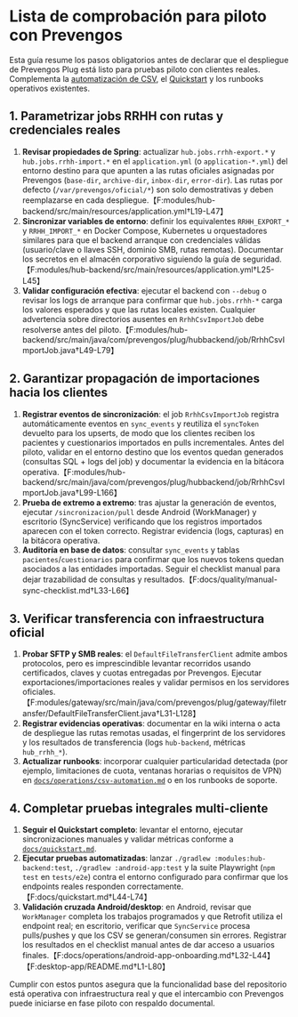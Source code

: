 # Lista de comprobación para piloto con Prevengos

Esta guía resume los pasos obligatorios antes de declarar que el despliegue de Prevengos Plug está listo para pruebas piloto con clientes reales. Complementa la [automatización de CSV](csv-automation.md), el [Quickstart](../quickstart.md) y los runbooks operativos existentes.

## 1. Parametrizar jobs RRHH con rutas y credenciales reales

1. **Revisar propiedades de Spring**: actualizar `hub.jobs.rrhh-export.*` y `hub.jobs.rrhh-import.*` en el `application.yml` (o `application-*.yml`) del entorno destino para que apunten a las rutas oficiales asignadas por Prevengos (`base-dir`, `archive-dir`, `inbox-dir`, `error-dir`). Las rutas por defecto (`/var/prevengos/oficial/*`) son solo demostrativas y deben reemplazarse en cada despliegue.【F:modules/hub-backend/src/main/resources/application.yml†L19-L47】
2. **Sincronizar variables de entorno**: definir los equivalentes `RRHH_EXPORT_*` y `RRHH_IMPORT_*` en Docker Compose, Kubernetes u orquestadores similares para que el backend arranque con credenciales válidas (usuario/clave o llaves SSH, dominio SMB, rutas remotas). Documentar los secretos en el almacén corporativo siguiendo la guía de seguridad.【F:modules/hub-backend/src/main/resources/application.yml†L25-L45】
3. **Validar configuración efectiva**: ejecutar el backend con `--debug` o revisar los logs de arranque para confirmar que `hub.jobs.rrhh-*` carga los valores esperados y que las rutas locales existen. Cualquier advertencia sobre directorios ausentes en `RrhhCsvImportJob` debe resolverse antes del piloto.【F:modules/hub-backend/src/main/java/com/prevengos/plug/hubbackend/job/RrhhCsvImportJob.java†L49-L79】

## 2. Garantizar propagación de importaciones hacia los clientes

1. **Registrar eventos de sincronización**: el job `RrhhCsvImportJob` registra automáticamente eventos en `sync_events` y reutiliza el `syncToken` devuelto para los upserts, de modo que los clientes reciben los pacientes y cuestionarios importados en pulls incrementales. Antes del piloto, validar en el entorno destino que los eventos quedan generados (consultas SQL + logs del job) y documentar la evidencia en la bitácora operativa.【F:modules/hub-backend/src/main/java/com/prevengos/plug/hubbackend/job/RrhhCsvImportJob.java†L99-L166】
2. **Prueba de extremo a extremo**: tras ajustar la generación de eventos, ejecutar `/sincronizacion/pull` desde Android (WorkManager) y escritorio (SyncService) verificando que los registros importados aparecen con el token correcto. Registrar evidencia (logs, capturas) en la bitácora operativa.
3. **Auditoría en base de datos**: consultar `sync_events` y tablas `pacientes`/`cuestionarios` para confirmar que los nuevos tokens quedan asociados a las entidades importadas. Seguir el checklist manual para dejar trazabilidad de consultas y resultados.【F:docs/quality/manual-sync-checklist.md†L33-L66】

## 3. Verificar transferencia con infraestructura oficial

1. **Probar SFTP y SMB reales**: el `DefaultFileTransferClient` admite ambos protocolos, pero es imprescindible levantar recorridos usando certificados, claves y cuotas entregadas por Prevengos. Ejecutar exportaciones/importaciones reales y validar permisos en los servidores oficiales.【F:modules/gateway/src/main/java/com/prevengos/plug/gateway/filetransfer/DefaultFileTransferClient.java†L31-L128】
2. **Registrar evidencias operativas**: documentar en la wiki interna o acta de despliegue las rutas remotas usadas, el fingerprint de los servidores y los resultados de transferencia (logs `hub-backend`, métricas `hub_rrhh_*`).
3. **Actualizar runbooks**: incorporar cualquier particularidad detectada (por ejemplo, limitaciones de cuota, ventanas horarias o requisitos de VPN) en [`docs/operations/csv-automation.md`](csv-automation.md) o en los runbooks de soporte.

## 4. Completar pruebas integrales multi-cliente

1. **Seguir el Quickstart completo**: levantar el entorno, ejecutar sincronizaciones manuales y validar métricas conforme a [`docs/quickstart.md`](../quickstart.md).
2. **Ejecutar pruebas automatizadas**: lanzar `./gradlew :modules:hub-backend:test`, `./gradlew :android-app:test` y la suite Playwright (`npm test` en `tests/e2e`) contra el entorno configurado para confirmar que los endpoints reales responden correctamente.【F:docs/quickstart.md†L44-L74】
3. **Validación cruzada Android/desktop**: en Android, revisar que `WorkManager` completa los trabajos programados y que Retrofit utiliza el endpoint real; en escritorio, verificar que `SyncService` procesa pulls/pushes y que los CSV se generan/consumen sin errores. Registrar los resultados en el checklist manual antes de dar acceso a usuarios finales.【F:docs/operations/android-app-onboarding.md†L32-L44】【F:desktop-app/README.md†L1-L80】

Cumplir con estos puntos asegura que la funcionalidad base del repositorio está operativa con infraestructura real y que el intercambio con Prevengos puede iniciarse en fase piloto con respaldo documental.
